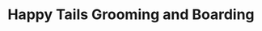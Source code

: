 ---
title: "Happy Tails Grooming and Boarding"
url: /dobson/happy-tails-grooming-and-boarding/
shop: Tiersalon
---